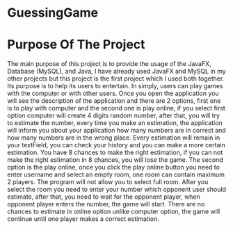 # GuessingGame
# Purpose Of The Project
The main purpose of this project is to provide the usage of the JavaFX, Database (MySQL), and Java, I have already used JavaFX and MySQL in my other projects but this project is the first project which I used both together. Its purpose is to help its users to entertain. In simply, users can play games with the computer or with other users. Once you open the application you will see the description of the application and there are 2 options, first one is to play with computer and the second one is play online, if you select first option computer will create 4 digits random number, after that, you will try to estimate the number, every time you make an estimation, the application will inform you about your application how many numbers are in correct and how many numbers are in the wrong place. Every estimation will remain in your textField, you can check your history and you can make a more certain estimation. You have 8 chances to make the right estimation, if you can not make the right estimation in 8 chances, you will lose the game. The second option is the play online, once you click the play online button you need to enter username and select an empty room, one room can contain maximum 2 players. The program will not allow you to select full room. After you select the room you need to enter your number which opponent user should estimate, after that, you need to wait for the opponent player, when opponent player enters the number, the game will start. There are no chances to estimate in online option unlike computer option, the game will continue until one player makes a correct estimation.
